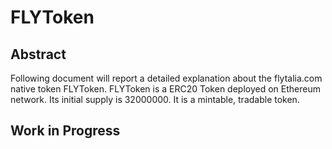# FLYToken

## Abstract
Following document will report a detailed explanation about the flytalia.com native token FLYToken.
FLYToken is a ERC20 Token deployed on Ethereum network.
Its initial supply is 32000000. It is a mintable, tradable token.

## Work in Progress
